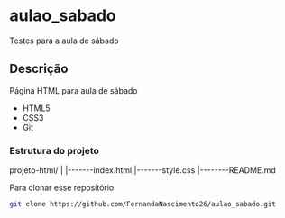 # aulao_sabado
Testes para a aula de sábado

## Descrição

Página HTML para aula de sábado

- HTML5
- CSS3
- Git

### Estrutura do projeto

projeto-html/ | |-------index.html |-------style.css |--------README.md


Para clonar esse repositório

```bash
git clone https://github.com/FernandaNascimento26/aulao_sabado.git

```

